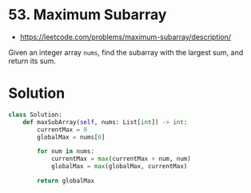 # 53. Maximum Subarray

- https://leetcode.com/problems/maximum-subarray/description/

Given an integer array `nums`, find the subarray with the largest sum, and return its sum.

# Solution

```python
class Solution:
    def maxSubArray(self, nums: List[int]) -> int:
        currentMax = 0
        globalMax = nums[0]

        for num in nums:
            currentMax = max(currentMax + num, num)
            globalMax = max(globalMax, currentMax)

        return globalMax
```